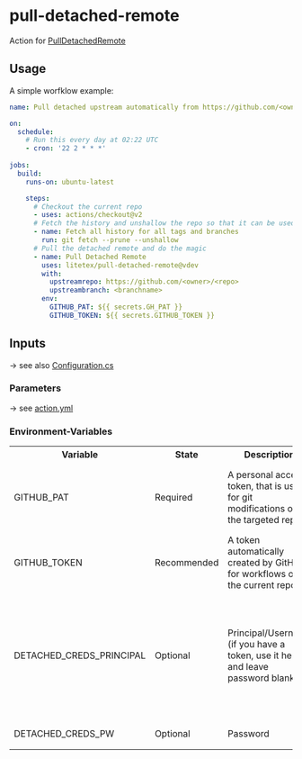 # pull-detached-remote
Action for [PullDetachedRemote](https://github.com/litetex/PullDetachedRemote)


## Usage
A simple worfklow example:
```YAML
name: Pull detached upstream automatically from https://github.com/<owner>/<repo>

on:
  schedule:
    # Run this every day at 02:22 UTC
    - cron: '22 2 * * *'
  
jobs:
  build:
    runs-on: ubuntu-latest

    steps:
      # Checkout the current repo
      - uses: actions/checkout@v2
      # Fetch the history and unshallow the repo so that it can be used
      - name: Fetch all history for all tags and branches
        run: git fetch --prune --unshallow
      # Pull the detached remote and do the magic
      - name: Pull Detached Remote
        uses: litetex/pull-detached-remote@vdev
        with:
          upstreamrepo: https://github.com/<owner>/<repo>
          upstreambranch: <branchname>
        env:
          GITHUB_PAT: ${{ secrets.GH_PAT }}
          GITHUB_TOKEN: ${{ secrets.GITHUB_TOKEN }}
```

## Inputs
→ see also [Configuration.cs](https://github.com/litetex/PullDetachedRemote/blob/develop/PullDetachedRemote/Config/Configuration.cs)
### Parameters
→ see [action.yml](action.yml)
### Environment-Variables
<table>
  <tr>
    <th>Variable</th>
    <th>State</th>
    <th>Description</th>
    <th>Notes</th>
  </tr>
  
  <tr>
    <td>GITHUB_PAT</td>
    <td>Required</td>
    <td>
      A personal access token, that is used for git modifications of the targeted repo
    </td>
    <td>
      This is the fallback if no GITHUB_TOKEN is set<br/>
      <br/>
      Add it to the <a href="https://help.github.com/en/actions/configuring-and-managing-workflows/creating-and-storing-encrypted-secrets#creating-encrypted-secrets-for-a-repository">secrets</a><br/>
      <br/>
      <a href="https://help.github.com/en/github/authenticating-to-github/creating-a-personal-access-token-for-the-command-line">GitHub Documentation</a>
    </td>
  </tr>
  
  <tr>
    <td>GITHUB_TOKEN</td>
    <td>Recommended</td>
    <td>
      A token automatically created by GitHub for workflows on the current repo
    </td>
    <td>
      If not set, the owner of the GITHUB_PAT will be the author of the pull request<br/>
      <br/>
      <a href="https://help.github.com/en/actions/configuring-and-managing-workflows/authenticating-with-the-github_token#about-the-github_token-secret">GitHub Documentation</a>
    </td>
  </tr>
  
  <tr>
    <td>DETACHED_CREDS_PRINCIPAL</td>
    <td>Optional</td>
    <td>
      Principal/Username (if you have a token, use it here and leave password blank)
    </td>
    <td rowspan=2>
      Only required if a repository outside of GitHub has to be authenticated<br/>
      <br/>
      Only used if:<br/>
      <ul>
        <li>upstreamcredmode=AUTO (default)<br/>the upstream-repo is not hosted on GitHub and DETACHED_CREDS_PRINCIPAL is set
        </li>
        <li>upstreamcredmode=CUSTOM</li>
      </ul>
    </td>
  </tr>

  <tr>
    <td>DETACHED_CREDS_PW</td>
    <td>Optional</td>
    <td>
      Password
    </td>
  </tr>
</table>
